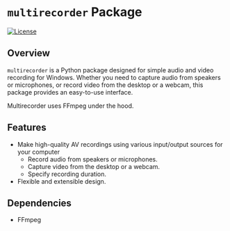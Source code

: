 # `multirecorder` Package

[![License](https://img.shields.io/badge/License-MIT-blue.svg)](https://opensource.org/licenses/MIT)

## Overview

`multirecorder` is a Python package designed for simple audio and video recording for Windows. Whether you need to capture audio from speakers or microphones, or record video from the desktop or a webcam, this package provides an easy-to-use interface. 

Multirecorder uses FFmpeg under the hood.

## Features
- Make high-quality AV recordings using various input/output sources for your computer
  - Record audio from speakers or microphones.
  - Capture video from the desktop or a webcam.
  - Specify recording duration.
- Flexible and extensible design.

## Dependencies
- FFmpeg

